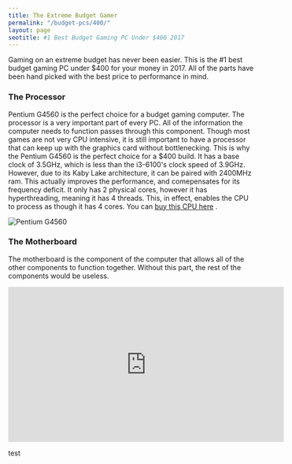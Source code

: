 ```yaml
---
title: The Extreme Budget Gamer 
permalink: "/budget-pcs/400/"
layout: page
seotitle: #1 Best Budget Gaming PC Under $400 2017 
---
```


Gaming on an extreme budget has never been easier. This is the #1 best budget gaming PC under $400 for your money in 2017. All of the parts have been hand picked with the best price to performance in mind. 

### The Processor 

Pentium G4560 is the perfect choice for a budget gaming computer. The processor is a very important part of every PC. All of the information the computer needs to function passes through this component. Though most games are not very CPU intensive, it is still important to have a processor that can keep up with the graphics card without bottlenecking. This is why the Pentium G4560 is the perfect choice for a $400 build. It has a base clock of 3.5GHz, which is less than the i3-6100's clock speed of 3.9GHz. However, due to its Kaby Lake architecture, it can be paired with 2400MHz ram. This actually improves the performance, and comepensates for its frequency deficit.  It only has 2 physical cores, however it has hyperthreading, meaning it has 4 threads. This, in effect, enables the CPU to process as though it has 4 cores. You can [buy this CPU here](https://www.amazon.com/gp/product/B01NCE8T92/ref=as_li_tl?ie=UTF8&camp=1789&creative=9325&creativeASIN=B01NCE8T92&linkCode=as2&tag=flarp0c-20&linkId=681a9f760582bdbc622dc3fe78e61b76)
.

![Pentium G4560](img/cpu/pentium "Pentium G4560")

### The Motherboard 

The motherboard is the component of the computer that allows all of the other components to function together. Without this part, the rest of the components would be useless. 


<iframe width="560" height="315" src="https://www.youtube.com/embed/V12paKHyGMs" frameborder="0" allowfullscreen></iframe>

test